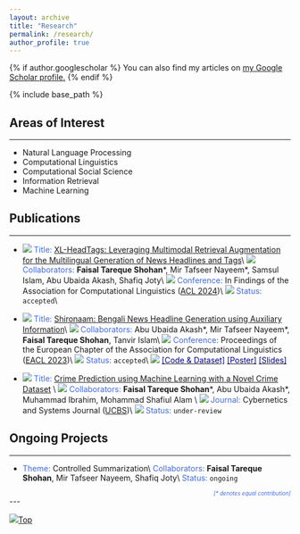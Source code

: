 ```yaml
---
layout: archive
title: "Research"
permalink: /research/
author_profile: true
---
```


{% if author.googlescholar %}
  You can also find my articles on <u><a href="{{author.googlescholar}}">my Google Scholar profile</a>.</u>
{% endif %}

{% include base_path %}

## Areas of Interest

---

* Natural Language Processing
* Computational Linguistics
* Computational Social Science
* Information Retrieval
* Machine Learning

## Publications

---
* <img src="https://img.icons8.com/color/20/null/document-header.png"/> <span style="color:RoyalBlue">Title:</span> [XL-HeadTags: Leveraging Multimodal Retrieval Augmentation for the Multilingual Generation of News Headlines and Tags](https://openreview.net/forum?id=Nw9fMMp7Rh)\\
<img src="https://img.icons8.com/ultraviolet/20/null/groups.png"/> <span style="color:RoyalBlue">Collaborators:</span> <b>Faisal Tareque Shohan</b>\*, Mir Tafseer Nayeem\*, Samsul Islam, Abu Ubaida Akash, Shafiq Joty\\
<img src="https://img.icons8.com/ultraviolet/20/null/performance.png"/> <span style="color:RoyalBlue">Conference:</span> In Findings of the Association for Computational Linguistics ([ACL 2024](https://2024.aclweb.org))\\
<img src="https://img.icons8.com/fluency/20/null/progress-indicator.png"/> <span style="color:RoyalBlue">Status:</span> `accepted`\\
<!-- <img src="https://abuubaida.github.io/images/pointer.png"/>  -->


* <img src="https://img.icons8.com/color/20/null/document-header.png"/> <span style="color:RoyalBlue">Title:</span> [Shironaam: Bengali News Headline Generation using Auxiliary Information](https://aclanthology.org/2023.eacl-main.4/)\\
<img src="https://img.icons8.com/ultraviolet/20/null/groups.png"/> <span style="color:RoyalBlue">Collaborators:</span> Abu Ubaida Akash\*, Mir Tafseer Nayeem\*, <b>Faisal Tareque Shohan</b>, Tanvir Islam\\
<img src="https://img.icons8.com/ultraviolet/20/null/performance.png"/> <span style="color:RoyalBlue">Conference:</span> Proceedings of the European Chapter of the Association for Computational Linguistics ([EACL 2023](https://2023.eacl.org/))\\
<img src="https://img.icons8.com/fluency/20/null/progress-indicator.png"/> <span style="color:RoyalBlue">Status:</span> `accepted`\\
<img src="https://abuubaida.github.io/images/pointer.png"/> [<span style ="color:DarkBlue">[Code & Dataset]</span>](https://github.com/dialect-ai/BenHeadGen)   [<span style ="color:DarkBlue">[Poster]</span>](https://faisaltareque.github.io/files/shironaam_eacl2023_poster_final.pdf)  [<span style ="color:DarkBlue">[Slides]</span>](https://faisaltareque.github.io/files/Shironaam_EACL_2023_Presentation.pdf)


* <img src="https://img.icons8.com/color/20/null/document-header.png"/> <span style="color:RoyalBlue">Title:</span> [Crime Prediction using Machine Learning with a Novel Crime Dataset](https://arxiv.org/abs/2211.01551) \\
<img src="https://img.icons8.com/ultraviolet/20/null/groups.png"/> <span style="color:RoyalBlue">Collaborators:</span> <b>Faisal Tareque Shohan</b>\*, Abu Ubaida Akash\*, Muhammad Ibrahim, Mohammad Shafiul Alam \\
<img src="https://img.icons8.com/external-fauzidea-blue-fauzidea/20/null/external-journal-back-to-school-fauzidea-blue-fauzidea.png"/> <span style="color:RoyalBlue">Journal:</span> Cybernetics and Systems Journal ([UCBS](https://www.tandfonline.com/journals/ucbs20))\\
<img src="https://img.icons8.com/fluency/20/null/progress-indicator.png"/> <span style="color:RoyalBlue">Status:</span> `under-review`

## Ongoing Projects

---

<!-- Systems for automatically creating headlines might help editors come up with catchy titles that would draw readers or visitors. However, due to the lack of adequate parallel data for low-resource languages like Bengali and the lack of ideal methods to develop a system for headline generation using pre-trained language models, particularly for lengthy news articles, the performance of headline generation systems remains challenging. In order to overcome these difficulties, we offer a sizable dataset in Bengali and use our innovative approach to enhance the headlines that are created. -->

<!-- * <span style="color:RoyalBlue">Theme:</span> Language Agnostic Model for Abstractive Headline Generation\\
<span style="color:RoyalBlue">Collaborators:</span> <b>Abu Ubaida Akash</b>, Mir Tafseer Nayeem, Faisal Tareque Shohan, Samsul Islam\\
<span style="color:RoyalBlue">Status:</span> `ongoing` -->

* <span style="color:RoyalBlue">Theme:</span> Controlled Summarization\\
<span style="color:RoyalBlue">Collaborators:</span> <b>Faisal Tareque Shohan</b>, Mir Tafseer Nayeem, Shafiq Joty\\
<span style="color:RoyalBlue">Status:</span> `ongoing`

<!-- {% for post in site.research reversed %}
  {% include archive-single.html %}
{% endfor %} -->

<div style="text-align: right"><span style="color:RoyalBlue"><em><sub><sup>[* denotes equal contribution]</sup></sub></em></span></div>
---

[<img src="https://img.icons8.com/emoji/24/000000/up-arrow-emoji.png"/>](https://faisaltareque.github.io/research/#)[Top](https://faisaltareque.github.io/research/#)